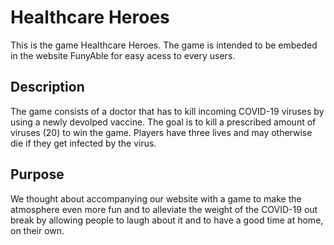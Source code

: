 # Healthcare Heroes

This is the game Healthcare Heroes. The game is intended to be embeded in the website FunyAble for easy acess to every users.

## Description

The game consists of a doctor that has to kill incoming COVID-19 viruses by using a newly devolped vaccine. The goal is to kill a prescribed amount of viruses (20) to win the game. Players have three lives and may otherwise die if they get infected by the virus.

## Purpose

We thought about accompanying our website with a game to make the atmosphere even more fun and to alleviate the weight of the COVID-19 out break by allowing people to laugh about it and to have a good time at home, on their own.

